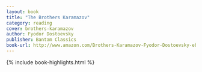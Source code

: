 ```yaml
---
layout: book
title: "The Brothers Karamazov"
category: reading
cover: brothers-karamazov
author: Fyodor Dostoevsky
publisher: Bantam Classics
book-url: http://www.amazon.com/Brothers-Karamazov-Fyodor-Dostoevsky-ebook/dp/B000FBJEPG/
---
```


{% include book-highlights.html %}
